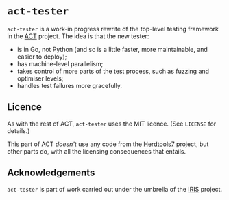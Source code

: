 # `act-tester`

`act-tester` is a work-in progress rewrite of the top-level testing framework
in the [ACT](https://github.com/MattWindsor91/act) project.  The idea is that the new tester:

- is in Go, not Python (and so is a little faster, more maintainable, and easier to deploy);
- has machine-level parallelism;
- takes control of more parts of the test process, such as fuzzing and optimiser levels;
- handles test failures more gracefully.

## Licence

As with the rest of ACT, `act-tester` uses the MIT licence.  (See `LICENSE` for details.)

This part of ACT _doesn't_ use any code from the
[Herdtools7](https://github.com/herd/herdtools7) project, but other parts do,
with all the licensing consequences that entails.

## Acknowledgements

`act-tester` is part of work carried out under the umbrella of the
[IRIS](https://interfacereasoning.com) project.
